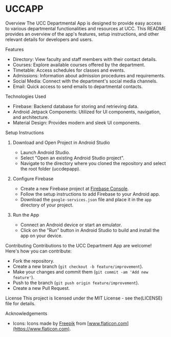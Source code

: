 # UCCAPP
 Overview
The UCC Departmental App is designed to provide easy access to various departmental functionalities and resources at UCC. This README provides an overview of the app's features, setup instructions, and other relevant details for developers and users.

 Features
- Directory: View faculty and staff members with their contact details.
- Courses: Explore available courses offered by the department.
- Timetable: Access schedules for classes and events.
- Admissions: Information about admission procedures and requirements.
- Social Media: Connect with the department's social media channels.
- Email: Quick access to send emails to departmental contacts.

 Technologies Used
- Firebase: Backend database for storing and retrieving data.
- Android Jetpack Components: Utilized for UI components, navigation, and architecture.
- Material Design: Provides modern and sleek UI components.

 Setup Instructions


1. Download and Open Project in Android Studio
   - Launch Android Studio.
   - Select "Open an existing Android Studio project".
   - Navigate to the directory where you cloned the repository and select the root folder (uccdepapp).

2. Configure Firebase
   - Create a new Firebase project at [Firebase Console](https://console.firebase.google.com/).
   - Follow the setup instructions to add Firebase to your Android app.
   - Download the `google-services.json` file and place it in the `app` directory of your project.

3. Run the App
   - Connect an Android device or start an emulator.
   - Click on the "Run" button in Android Studio to build and install the app on your device.

 Contributing
Contributions to the UCC Department App are welcome! Here's how you can contribute:
- Fork the repository.
- Create a new branch (`git checkout -b feature/improvement`).
- Make your changes and commit them (`git commit -am 'Add new feature'`).
- Push to the branch (`git push origin feature/improvement`).
- Create a new Pull Request.

 License
This project is licensed under the MIT License - see the(LICENSE) file for details.

 Acknowledgements
- Icons: Icons made by [Freepik](https://www.freepik.com) from [www.flaticon.com](https://www.flaticon.com).
